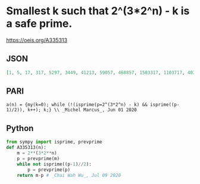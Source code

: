 # Smallest k such that 2^\(3\*2^n\) \- k is a safe prime\.
https://oeis.org/A335313
## JSON
```JSON
[1, 5, 17, 317, 5297, 3449, 41213, 59057, 468857, 1503317, 1103717, 40207829, 154474973, 1162354373, 18153497]
```
## PARI
```PARI
a(n) = {my(k=0); while (!(isprime(p=2^(3*2^n) - k) && isprime((p-1)/2)), k++); k;} \\ _Michel Marcus_, Jun 01 2020
```
## Python
```Python
from sympy import isprime, prevprime
def A335313(n):
    m = 2**(3*2**n)
    p = prevprime(m)
    while not isprime((p-1)//2):
        p = prevprime(p)
    return m-p # _Chai Wah Wu_, Jul 09 2020
```
